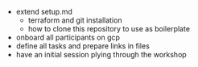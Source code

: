 - extend setup.md
  - terraform and git installation
  - how to clone this repository to use as boilerplate
- onboard all participants on gcp
- define all tasks and prepare links in files
- have an initial session plying through the workshop